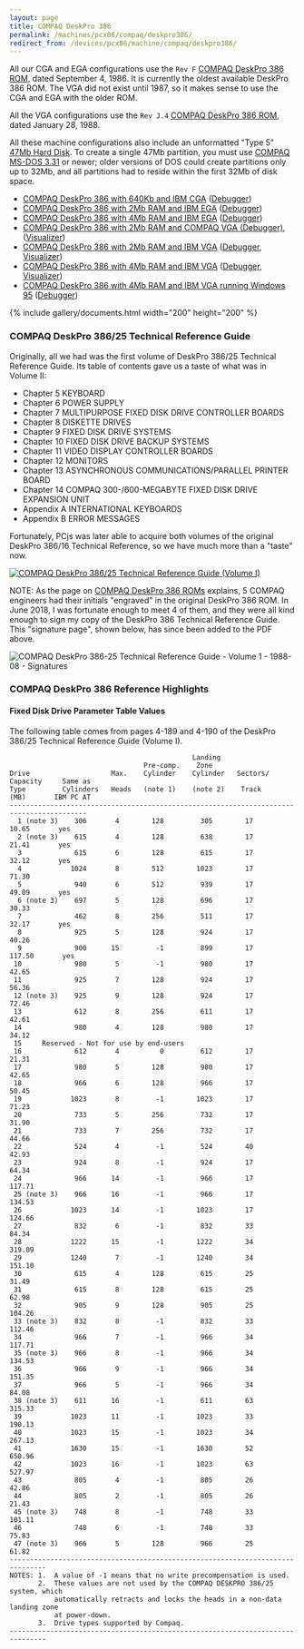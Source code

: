 ```yaml
---
layout: page
title: COMPAQ DeskPro 386
permalink: /machines/pcx86/compaq/deskpro386/
redirect_from: /devices/pcx86/machine/compaq/deskpro386/
---
```


All our CGA and EGA configurations use the `Rev F` [COMPAQ DeskPro 386 ROM](/machines/pcx86/compaq/deskpro386/rom/),
dated September 4, 1986.  It is currently the oldest available DeskPro 386 ROM.  The VGA did not exist until 1987,
so it makes sense to use the CGA and EGA with the older ROM.

All the VGA configurations use the `Rev J.4` [COMPAQ DeskPro 386 ROM](/machines/pcx86/compaq/deskpro386/rom/), dated
January 28, 1988.

All these machine configurations also include an unformatted "Type 5" [47Mb Hard Disk](/configs/pcx86/xml/hdc/47mb/).  To
create a single 47Mb partition, you must use [COMPAQ MS-DOS 3.31](/software/pcx86/sys/dos/compaq/3.31/) or newer; older versions
of DOS could create partitions only up to 32Mb, and all partitions had to reside within the first 32Mb of disk space.

  - [COMPAQ DeskPro 386 with 640Kb and IBM CGA](/configs/pcx86/xml/machine/compaq/deskpro386/cga/640kb/machine.xml) ([Debugger](/configs/pcx86/xml/machine/compaq/deskpro386/cga/640kb/debugger/machine.xml))
  - [COMPAQ DeskPro 386 with 2Mb RAM and IBM EGA](/configs/pcx86/xml/machine/compaq/deskpro386/ega/2048kb/machine.xml) ([Debugger](/configs/pcx86/xml/machine/compaq/deskpro386/ega/2048kb/debugger/machine.xml))
  - [COMPAQ DeskPro 386 with 4Mb RAM and IBM EGA](/configs/pcx86/xml/machine/compaq/deskpro386/ega/4096kb/machine.xml) ([Debugger](/configs/pcx86/xml/machine/compaq/deskpro386/ega/4096kb/debugger/machine.xml))
  - [COMPAQ DeskPro 386 with 2Mb RAM and COMPAQ VGA (Debugger)](/configs/pcx86/xml/machine/compaq/deskpro386/other/2048kb/debugger/machine.xml), ([Visualizer](/configs/pcx86/xml/machine/compaq/deskpro386/other/2048kb/debugger/visual/machine.xml))
  - [COMPAQ DeskPro 386 with 2Mb RAM and IBM VGA](/configs/pcx86/xml/machine/compaq/deskpro386/vga/2048kb/machine.xml) ([Debugger](/configs/pcx86/xml/machine/compaq/deskpro386/vga/2048kb/debugger/machine.xml), [Visualizer](/configs/pcx86/xml/machine/compaq/deskpro386/vga/2048kb/debugger/visual/machine.xml))
  - [COMPAQ DeskPro 386 with 4Mb RAM and IBM VGA](/configs/pcx86/xml/machine/compaq/deskpro386/vga/4096kb/machine.xml) ([Debugger](/configs/pcx86/xml/machine/compaq/deskpro386/vga/4096kb/debugger/machine.xml), [Visualizer](/configs/pcx86/xml/machine/compaq/deskpro386/vga/2048kb/debugger/visual/machine.xml))
  - [COMPAQ DeskPro 386 with 4Mb RAM and IBM VGA running Windows 95](/software/pcx86/sys/windows/win95/4.00.950/) ([Debugger](/software/pcx86/sys/windows/win95/4.00.950/debugger/))

{% include gallery/documents.html width="200" height="200" %}

### COMPAQ DeskPro 386/25 Technical Reference Guide

Originally, all we had was the first volume of DeskPro 386/25 Technical Reference Guide.  Its table of contents gave us a taste of what was in Volume II:

- Chapter 5 KEYBOARD
- Chapter 6 POWER SUPPLY
- Chapter 7 MULTIPURPOSE FIXED DISK DRIVE CONTROLLER BOARDS
- Chapter 8 DISKETTE DRIVES
- Chapter 9 FIXED DISK DRIVE SYSTEMS
- Chapter 10 FIXED DISK DRIVE BACKUP SYSTEMS
- Chapter 11 VIDEO DISPLAY CONTROLLER BOARDS
- Chapter 12 MONITORS
- Chapter 13 ASYNCHRONOUS COMMUNICATIONS/PARALLEL PRINTER BOARD
- Chapter 14 COMPAQ 300-/600-MEGABYTE FIXED DISK DRIVE EXPANSION UNIT
- Appendix A INTERNATIONAL KEYBOARDS
- Appendix B ERROR MESSAGES

Fortunately, PCjs was later able to acquire both volumes of the original DeskPro 386/16 Technical Reference, so we have much more than a "taste" now.

[![COMPAQ DeskPro 386/25 Technical Reference Guide (Volume I)](photos/COMPAQ_DeskPro_386-25_Technical_Reference_Guide-Vol1-1988-08.png)](https://1drv.ms/b/s!ArcO_mFRe1Z9gq5BThwmEpfyp0EBdA)

NOTE: As the page on [COMPAQ DeskPro 386 ROMs](/machines/pcx86/compaq/deskpro386/rom/#authors-of-the-compaq-deskpro-386-rom)
explains, 5 COMPAQ engineers had their initials "engraved" in the original DeskPro 386 ROM.  In June 2018, I was
fortunate enough to meet 4 of them, and they were all kind enough to sign my copy of the DeskPro 386 Technical Reference
Guide.  This "signature page", shown below, has since been added to the PDF above.

![COMPAQ DeskPro 386-25 Technical Reference Guide - Volume 1 - 1988-08 - Signatures](photos/COMPAQ_DeskPro_386-25_Technical_Reference_Guide-Vol1-1988-08-Signatures.png)

### COMPAQ DeskPro 386 Reference Highlights

#### Fixed Disk Drive Parameter Table Values

The following table comes from pages 4-189 and 4-190 of the DeskPro 386/25 Technical Reference Guide (Volume I).

                                                 Landing
                                     Pre-comp.    Zone
    Drive                    Max.    Cylinder    Cylinder   Sectors/   Capacity     Same as
    Type         Cylinders   Heads   (note 1)    (note 2)    Track       (MB)       IBM PC AT
    -----------------------------------------------------------------------------------------
      1 (note 3)    306       4        128         305        17        10.65       yes
      2 (note 3)    615       4        128         638        17        21.41       yes
      3             615       6        128         615        17        32.12       yes
      4            1024       8        512        1023        17        71.30
      5             940       6        512         939        17        49.09       yes
      6 (note 3)    697       5        128         696        17        30.33
      7             462       8        256         511        17        32.17       yes
      8             925       5        128         924        17        40.26
      9             900      15         -1         899        17       117.50       yes
     10             980       5         -1         980        17        42.65
     11             925       7        128         924        17        56.36
     12 (note 3)    925       9        128         924        17        72.46
     13             612       8        256         611        17        42.61
     14             980       4        128         980        17        34.12
     15     Reserved - Not for use by end-users
     16             612       4          0         612        17        21.31
     17             980       5        128         980        17        42.65
     18             966       6        128         966        17        50.45
     19            1023       8         -1        1023        17        71.23
     20             733       5        256         732        17        31.90
     21             733       7        256         732        17        44.66
     22             524       4         -1         524        40        42.93
     23             924       8         -1         924        17        64.34
     24             966      14         -1         966        17       117.71
     25 (note 3)    966      16         -1         966        17       134.53
     26            1023      14         -1        1023        17       124.66
     27             832       6         -1         832        33        84.34
     28            1222      15         -1        1222        34       319.09
     29            1240       7         -1        1240        34       151.10
     30             615       4        128         615        25        31.49
     31             615       8        128         615        25        62.98
     32             905       9        128         905        25       104.26
     33 (note 3)    832       8         -1         832        33       112.46
     34             966       7         -1         966        34       117.71
     35 (note 3)    966       8         -1         966        34       134.53
     36             966       9         -1         966        34       151.35
     37             966       5         -1         966        34        84.08
     38 (note 3)    611      16         -1         611        63       315.33
     39            1023      11         -1        1023        33       190.13
     40            1023      15         -1        1023        34       267.13
     41            1630      15         -1        1630        52       650.96
     42            1023      16         -1        1023        63       527.97
     43             805       4         -1         805        26        42.86
     44             805       2         -1         805        26        21.43
     45 (note 3)    748       8         -1         748        33       101.11
     46             748       6         -1         748        33        75.83
     47 (note 3)    966       5        128         966        25        61.82
    -------------------------------------------------------------------------------
    NOTES: 1.  A value of -1 means that no write precompensation is used.
           2.  These values are not used by the COMPAQ DESKPRO 386/25 system, which
               automatically retracts and locks the heads in a non-data landing zone
               at power-down.
           3.  Drive types supported by Compaq.
    -------------------------------------------------------------------------------
